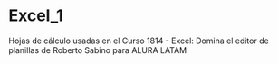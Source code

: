 # Excel_1
Hojas de cálculo usadas en el Curso 1814 - Excel: Domina el editor de planillas de Roberto Sabino para ALURA LATAM
